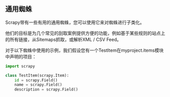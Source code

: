 ## 通用蜘蛛
Scrapy带有一些有用的通用蜘蛛，您可以使用它来对蜘蛛进行子类化。

他们的目标是为几个常见的刮取案例提供方便的功能，例如基于某些规则的站点上的所有链接，从Sitemaps抓取，或解析XML / CSV Feed。

对于以下蜘蛛中使用的示例，我们假设您有一个TestItem在myproject.items模块中声明的项目：
```python
import scrapy

class TestItem(scrapy.Item):
    id = scrapy.Field()
    name = scrapy.Field()
    description = scrapy.Field()
```
